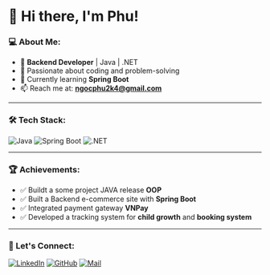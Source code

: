# 👋 Hi there, I'm Phu!

### 💻 About Me:
- 🎯 **Backend Developer** | Java | .NET 
- 🚀 Passionate about coding and problem-solving  
- 🌱 Currently learning **Spring Boot** 
- 📫 Reach me at: **ngocphu2k4@gmail.com**  

---

### 🛠️ Tech Stack:
![Java](https://img.shields.io/badge/Java-007396?style=for-the-badge&logo=openjdk&logoColor=white)
![Spring Boot](https://img.shields.io/badge/Spring%20Boot-6DB33F?style=for-the-badge&logo=spring-boot&logoColor=white)
![.NET](https://img.shields.io/badge/.NET-512BD4?style=for-the-badge&logo=dotnet&logoColor=white)

---

### 🏆 Achievements:
- ✅ Buildt a some project JAVA release **OOP**
- ✅ Built a Backend e-commerce site with **Spring Boot**  
- ✅ Integrated payment gateway **VNPay**  
- ✅ Developed a tracking system for **child growth** and **booking system**  

---

### 📢 Let's Connect:
[![LinkedIn](https://img.shields.io/badge/LinkedIn-Connect-blue?style=flat-square&logo=linkedin)](https://www.linkedin.com/in/hvn-ph%C3%BA-7093162b6/)
[![GitHub](https://img.shields.io/badge/GitHub-Follow-black?style=flat-square&logo=github)](https://github.com/PhuHVN/PhuHVN)
[![Mail](https://img.shields.io/badge/Email-Contact-red?style=flat-square&logo=gmail)](mailto:ngocphu2k4@gmail.com)
